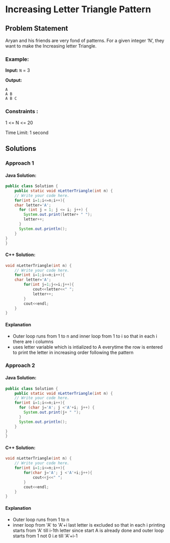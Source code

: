 # Increasing Letter Triangle Pattern

## Problem Statement
Aryan and his friends are very fond of patterns. For a given integer ‘N’, they want to make the Increasing letter Triangle.

### Example:

**Input:** `N` = 3

**Output:** 
```
A
A B
A B C
```

### Constraints :

1 <= N <= 20

Time Limit: 1 second

## Solutions

### Approach 1

#### Java Solution:

```java
public class Solution {
    public static void nLetterTriangle(int n) {
    // Write your code here.
    for(int i=1;i<=n;i++){
    char letter='A';
      for (int j = 1; j <= i; j++) {
        System.out.print(letter+ " ");
        letter++;
      }
      System.out.println();
    }
}
}
```

####  C++ Solution:

```cpp
void nLetterTriangle(int n) {
    // Write your code here.
    for(int i=1;i<=n;i++){
    char letter='A';
        for(int j=1;j<=i;j++){
            cout<<letter<<" ";
            letter++;
        }
        cout<<endl;
    }
}
```

#### Explanation
- Outer loop runs from 1 to n and inner loop from 1 to i so that in each i there are i columns
- uses letter variable which is intialized to A everytime the row is entered to print the letter in increasing order following the pattern

### Approach 2

#### Java Solution:

```java
public class Solution {
    public static void nLetterTriangle(int n) {
    // Write your code here.
    for(int i=1;i<=n;i++){
      for (char j='A'; j <'A'+i; j++) {
        System.out.print(j+ " ");
      }
      System.out.println();
    }
}
}
```

####  C++ Solution:

```cpp
void nLetterTriangle(int n) {
    // Write your code here.
    for(int i=1;i<=n;i++){
        for(char j='A'; j <'A'+i;j++){
            cout<<j<<" ";
        }
        cout<<endl;
    }
}
```

#### Explanation
- Outer loop runs from 1 to n
- inner loop from 'A' to 'A'+i last letter is excluded so that in each i printing starts from 'A' till i-1th letter since start A is already done and outer loop starts from 1 not 0 i.e till 'A'+i-1
